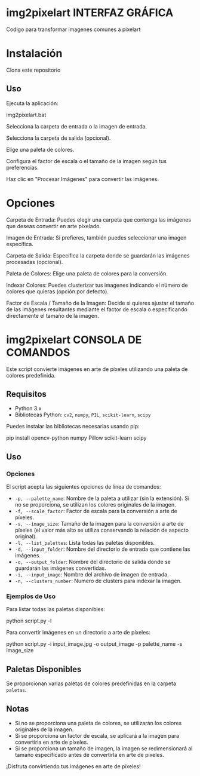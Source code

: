 # img2pixelart INTERFAZ GRÁFICA
Codigo para transformar imagenes comunes a pixelart

# Instalación
Clona este repositorio

## Uso
Ejecuta la aplicación:

img2pixelart.bat

Selecciona la carpeta de entrada o la imagen de entrada.

Selecciona la carpeta de salida (opcional).

Elige una paleta de colores.

Configura el factor de escala o el tamaño de la imagen según tus preferencias.

Haz clic en "Procesar Imágenes" para convertir las imágenes.

# Opciones
Carpeta de Entrada: Puedes elegir una carpeta que contenga las imágenes que deseas convertir en arte pixelado.

Imagen de Entrada: Si prefieres, también puedes seleccionar una imagen específica.

Carpeta de Salida: Especifica la carpeta donde se guardarán las imágenes procesadas (opcional).

Paleta de Colores: Elige una paleta de colores para la conversión.

Indexar Colores: Puedes clusterizar tus imagenes indicando el número de colores que quieras (opción por defecto).

Factor de Escala / Tamaño de la Imagen: Decide si quieres ajustar el tamaño de las imágenes resultantes mediante el factor de escala o especificando directamente el tamaño de la imagen.
#
# img2pixelart CONSOLA DE COMANDOS

Este script convierte imágenes en arte de píxeles utilizando una paleta de colores predefinida. 

## Requisitos

- Python 3.x
- Bibliotecas Python: `cv2`, `numpy`, `PIL`, `scikit-learn`, `scipy`

Puedes instalar las bibliotecas necesarias usando pip:

pip install opencv-python numpy Pillow scikit-learn scipy

## Uso

### Opciones

El script acepta las siguientes opciones de línea de comandos:

- `-p, --palette_name`: Nombre de la paleta a utilizar (sin la extensión). Si no se proporciona, se utilizan los colores originales de la imagen.
- `-f, --scale_factor`: Factor de escala para la conversión a arte de píxeles.
- `-s, --image_size`: Tamaño de la imagen para la conversión a arte de píxeles (el valor más alto se utiliza conservando la relación de aspecto original).
- `-l, --list_palettes`: Lista todas las paletas disponibles.
- `-d, --input_folder`: Nombre del directorio de entrada que contiene las imágenes.
- `-o, --output_folder`: Nombre del directorio de salida donde se guardarán las imágenes convertidas.
- `-i, --input_image`: Nombre del archivo de imagen de entrada.
- `-n, --clusters_number`: Numero de clusters para indexar la imagen.

### Ejemplos de Uso

Para listar todas las paletas disponibles:

python script.py -l


Para convertir imágenes en un directorio a arte de píxeles:

python script.py -i input_image.jpg -o output_image -p palette_name -s image_size


## Paletas Disponibles

Se proporcionan varias paletas de colores predefinidas en la carpeta `paletas`.

## Notas

- Si no se proporciona una paleta de colores, se utilizarán los colores originales de la imagen.
- Si se proporciona un factor de escala, se aplicará a la imagen para convertirla en arte de píxeles.
- Si se proporciona un tamaño de imagen, la imagen se redimensionará al tamaño especificado antes de convertirla en arte de píxeles.

¡Disfruta convirtiendo tus imágenes en arte de píxeles!


